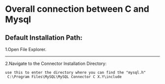 # Overall connection between C and Mysql
## Default Installation Path:
1.Open File Explorer.<hr>
2.Navigate to the Connector Installation Directory:
```
use this to enter the directory where you can find the "mysql.h"
 C:\Program Files\MySQL\MySQL Connector C X.Y\include
```
